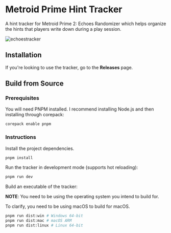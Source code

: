 # Metroid Prime Hint Tracker

A hint tracker for Metroid Prime 2: Echoes Randomizer which helps organize the hints that players write down during a play session.

![echoestracker](https://github.com/user-attachments/assets/e5bf8eb4-f0b6-4f54-a056-9cac4c9d4463)

## Installation

If you're looking to use the tracker, go to the **Releases** page.

## Build from Source

### Prerequisites

You will need PNPM installed. I recommend installing Node.js and then installing through corepack:

```bash
corepack enable pnpm
```

### Instructions

Install the project dependencies.

```bash
pnpm install
```

Run the tracker in development mode (supports hot reloading):

```bash
pnpm run dev
```

Build an executable of the tracker:

**NOTE**: You need to be using the operating system you intend to build for.

To clarify, you need to be using macOS to build for macOS.

```bash
pnpm run dist:win # Windows 64-bit
pnpm run dist:mac # macOS ARM
pnpm run dist:linux # Linux 64-bit
```
